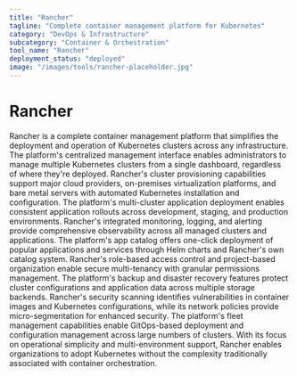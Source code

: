 ```yaml
---
title: "Rancher"
tagline: "Complete container management platform for Kubernetes"
category: "DevOps & Infrastructure"
subcategory: "Container & Orchestration"
tool_name: "Rancher"
deployment_status: "deployed"
image: "/images/tools/rancher-placeholder.jpg"
---
```


# Rancher

Rancher is a complete container management platform that simplifies the deployment and operation of Kubernetes clusters across any infrastructure. The platform's centralized management interface enables administrators to manage multiple Kubernetes clusters from a single dashboard, regardless of where they're deployed. Rancher's cluster provisioning capabilities support major cloud providers, on-premises virtualization platforms, and bare metal servers with automated Kubernetes installation and configuration. The platform's multi-cluster application deployment enables consistent application rollouts across development, staging, and production environments. Rancher's integrated monitoring, logging, and alerting provide comprehensive observability across all managed clusters and applications. The platform's app catalog offers one-click deployment of popular applications and services through Helm charts and Rancher's own catalog system. Rancher's role-based access control and project-based organization enable secure multi-tenancy with granular permissions management. The platform's backup and disaster recovery features protect cluster configurations and application data across multiple storage backends. Rancher's security scanning identifies vulnerabilities in container images and Kubernetes configurations, while its network policies provide micro-segmentation for enhanced security. The platform's fleet management capabilities enable GitOps-based deployment and configuration management across large numbers of clusters. With its focus on operational simplicity and multi-environment support, Rancher enables organizations to adopt Kubernetes without the complexity traditionally associated with container orchestration.
